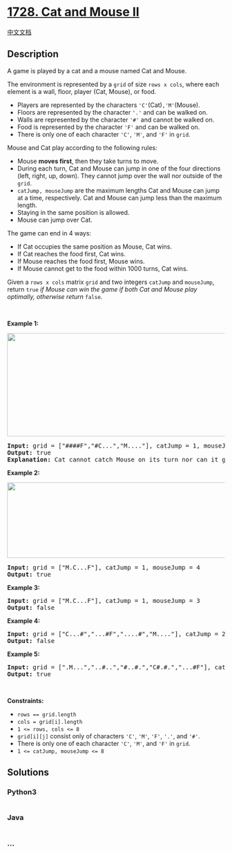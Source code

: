 # [1728. Cat and Mouse II](https://leetcode.com/problems/cat-and-mouse-ii)

[中文文档](/solution/1700-1799/1728.Cat%20and%20Mouse%20II/README.md)

## Description

<p>A game is played by a cat and a mouse named Cat and Mouse.</p>

<p>The environment is represented by a <code>grid</code> of size <code>rows x cols</code>, where each element is a wall, floor, player (Cat, Mouse), or food.</p>

<ul>
	<li>Players are represented by the characters <code>&#39;C&#39;</code>(Cat)<code>,&#39;M&#39;</code>(Mouse).</li>
	<li>Floors are represented by the character <code>&#39;.&#39;</code> and can be walked on.</li>
	<li>Walls are represented by the character <code>&#39;#&#39;</code> and cannot be walked on.</li>
	<li>Food is represented by the character <code>&#39;F&#39;</code> and can be walked on.</li>
	<li>There is only one of each character <code>&#39;C&#39;</code>, <code>&#39;M&#39;</code>, and <code>&#39;F&#39;</code> in <code>grid</code>.</li>
</ul>

<p>Mouse and Cat play according to the following rules:</p>

<ul>
	<li>Mouse <strong>moves first</strong>, then they take turns to move.</li>
	<li>During each turn, Cat and Mouse can jump in one of the four directions (left, right, up, down). They cannot jump over the wall nor outside of the <code>grid</code>.</li>
	<li><code>catJump, mouseJump</code> are the maximum lengths Cat and Mouse can jump at a time, respectively. Cat and Mouse can jump less than the maximum length.</li>
	<li>Staying in the same position is allowed.</li>
	<li>Mouse can jump over Cat.</li>
</ul>

<p>The game can end in 4 ways:</p>

<ul>
	<li>If Cat occupies the same position as Mouse, Cat wins.</li>
	<li>If Cat reaches the food first, Cat wins.</li>
	<li>If Mouse reaches the food first, Mouse wins.</li>
	<li>If Mouse cannot get to the food within 1000 turns, Cat wins.</li>
</ul>

<p>Given a <code>rows x cols</code> matrix <code>grid</code> and two integers <code>catJump</code> and <code>mouseJump</code>, return <code>true</code><em> if Mouse can win the game if both Cat and Mouse play optimally, otherwise return </em><code>false</code>.</p>

<p>&nbsp;</p>
<p><strong>Example 1:</strong></p>

<p><strong><img alt="" src="https://cdn.jsdelivr.net/gh/doocs/leetcode@main/solution/1700-1799/1728.Cat%20and%20Mouse%20II/images/sample_111_1955.png" style="width: 580px; height: 239px;" /></strong></p>

<pre>
<strong>Input:</strong> grid = [&quot;####F&quot;,&quot;#C...&quot;,&quot;M....&quot;], catJump = 1, mouseJump = 2
<strong>Output:</strong> true
<strong>Explanation:</strong> Cat cannot catch Mouse on its turn nor can it get the food before Mouse.
</pre>

<p><strong>Example 2:</strong></p>

<p><img alt="" src="https://cdn.jsdelivr.net/gh/doocs/leetcode@main/solution/1700-1799/1728.Cat%20and%20Mouse%20II/images/sample_2_1955.png" style="width: 580px; height: 175px;" /></p>

<pre>
<strong>Input:</strong> grid = [&quot;M.C...F&quot;], catJump = 1, mouseJump = 4
<strong>Output:</strong> true
</pre>

<p><strong>Example 3:</strong></p>

<pre>
<strong>Input:</strong> grid = [&quot;M.C...F&quot;], catJump = 1, mouseJump = 3
<strong>Output:</strong> false
</pre>

<p><strong>Example 4:</strong></p>

<pre>
<strong>Input:</strong> grid = [&quot;C...#&quot;,&quot;...#F&quot;,&quot;....#&quot;,&quot;M....&quot;], catJump = 2, mouseJump = 5
<strong>Output:</strong> false
</pre>

<p><strong>Example 5:</strong></p>

<pre>
<strong>Input:</strong> grid = [&quot;.M...&quot;,&quot;..#..&quot;,&quot;#..#.&quot;,&quot;C#.#.&quot;,&quot;...#F&quot;], catJump = 3, mouseJump = 1
<strong>Output:</strong> true
</pre>

<p>&nbsp;</p>
<p><strong>Constraints:</strong></p>

<ul>
	<li><code>rows == grid.length</code></li>
	<li><code>cols = grid[i].length</code></li>
	<li><code>1 &lt;= rows, cols &lt;= 8</code></li>
	<li><code>grid[i][j]</code> consist only of characters <code>&#39;C&#39;</code>, <code>&#39;M&#39;</code>, <code>&#39;F&#39;</code>, <code>&#39;.&#39;</code>, and <code>&#39;#&#39;</code>.</li>
	<li>There is only one of each character <code>&#39;C&#39;</code>, <code>&#39;M&#39;</code>, and <code>&#39;F&#39;</code> in <code>grid</code>.</li>
	<li><code>1 &lt;= catJump, mouseJump &lt;= 8</code></li>
</ul>

## Solutions

<!-- tabs:start -->

### **Python3**

```python

```

### **Java**

```java

```

### **...**

```

```

<!-- tabs:end -->
